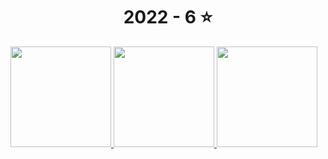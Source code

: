 <!-- AOC TILES BEGIN -->
<h1 align="center">
  2022 - 6 ⭐
</h1>
<a href="2022/03/03.kt">
  <img src="Media/03.png" width="161px">
</a>
<a href="2022/02/02.kt">
  <img src="Media/02.png" width="161px">
</a>
<a href="2022/01/01.kt">
  <img src="Media/01.png" width="161px">
</a>
<!-- AOC TILES END -->